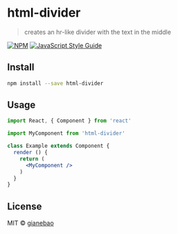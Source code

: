 # html-divider

> creates an hr-like divider with the text in the middle

[![NPM](https://img.shields.io/npm/v/html-divider.svg)](https://www.npmjs.com/package/html-divider) [![JavaScript Style Guide](https://img.shields.io/badge/code_style-standard-brightgreen.svg)](https://standardjs.com)

## Install

```bash
npm install --save html-divider
```

## Usage

```jsx
import React, { Component } from 'react'

import MyComponent from 'html-divider'

class Example extends Component {
  render () {
    return (
      <MyComponent />
    )
  }
}
```

## License

MIT © [gianebao](https://github.com/gianebao)
